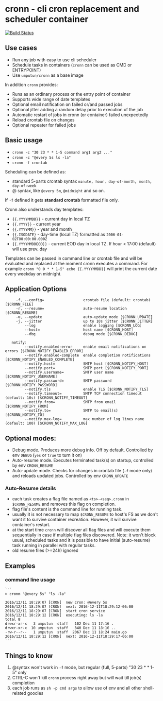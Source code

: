 # cronn - cli cron replacement and scheduler container

[![Build Status](https://github.com/umputun/cronn/workflows/build/badge.svg)](https://github.com/umputun/cronn/actions)


## Use cases

- Run any job with easy to use cli scheduler
- Schedule tasks in containers (`cronn` can be used as CMD or ENTRYPOINT)
- Use `umputun/cronn` as a base image

In addition `cronn` provides:

- Runs as an ordinary process or the entry point of container
- Supports wide range of date templates 
- Optional email notification on failed or/and passed jobs
- Optional jitter adding a random delay prior to execution of the job
- Automatic restart of jobs in cronn (or container) failed unexpectedly
- Reload crontab file on changes
- Optional repeater for failed jobs

## Basic usage
 
- `cronn -c "30 23 * * 1-5 command arg1 arg2 ..."`
- `cronn -c "@every 5s ls -la"`
- `cronn -f crontab`

Scheduling can be defined as:

- standard 5-parts crontab syntax `minute, hour, day-of-month, month, day-of-week`
- @ syntax, like `@every 5m`, `@midnight` and so on.

If `-f` defined it gets **standard crontab** formatted file only. 

Cronn also understands day templates:

- `{{.YYYYMMDD}}` - current day in local TZ
- `{{.YYYY}}` - current year
- `{{.YYYYMM}}` - year and month
- `{{.ISODATE}` - day-time (local TZ) formatted as `2006-01-02T00:00:00.000Z`
- `{{.YYYYMMDDEOD}}` - current EOD day in local TZ. If hour < 17:00 (default) will use prev. day

Templates can be passed in command line or crontab file and will be evaluated and replaced at the moment 
cronn executes a command. For example `cronn "0 0 * * 1-5" echo {{.YYYYMMDD}}` will print the current date every 
weekday on midnight. 

## Application Options

```
     -f, --config=                  crontab file (default: crontab) [$CRONN_FILE]
     -r, --resume=                  auto-resume location [$CRONN_RESUME]
     -u, --update                   auto-update mode [$CRONN_UPDATE]
     -j, --jitter                   up to 10s jitter [$CRONN_JITTER]
         --log                      enable logging [$CRONN_LOG]
         --host=                    host name [$CRONN_HOST]
         --dbg                      debug mode [$CRONN_DEBUG]
   
   notify:
         --notify.enabled-error     enable email notifications on errors [$CRONN_NOTIFY_ENABLED_ERROR]
         --notify.enabled-complete  enable completion notifications [$CRONN_NOTIFY_ENABLED_COMPLETE]
         --notify.host=             SMTP host [$CRONN_NOTIFY_HOST]
         --notify.port=             SMTP port [$CRONN_NOTIFY_PORT]
         --notify.username=         SMTP user name [$CRONN_NOTIFY_USERNAME]
         --notify.password=         SMTP password [$CRONN_NOTIFY_PASSWORD]
         --notify.tls               enable TLS [$CRONN_NOTIFY_TLS]
         --notify.timeout=          SMTP TCP connection timeout (default: 10s) [$CRONN_NOTIFY_TIMEOUT]
         --notify.from=             SMTP from email [$CRONN_NOTIFY_FROM]
         --notify.to=               SMTP to email(s) [$CRONN_NOTIFY_TO]
         --notify.max-log=          max number of log lines name (default: 100) [$CRONN_NOTIFY_MAX_LOG]
```
 
## Optional modes:

- Debug mode. Produces more debug info. Off by default. Controlled by env `DEBUG` (`yes` or `true` to turn it on)
- Auto-resume mode. Executes terminated task(s) on startup, controlled by env `CRONN_RESUME`
- Auto-update mode. Checks for changes in crontab file (`-f` mode only) and reloads updated jobs. Controlled by env `CRONN_UPDATE`

### Auto-Resume details

- each task creates a flag file named as `<ts>-<seq>.cronn` in `$CRONN_RESUME` and removes this flag on completion.
- flag file's content is the command line for running task.
- usually it is not necessary to map `$CRONN_RESUME` to host's FS as we don't want it to survive container recreation. 
However, it will survive container's restart.
- at the start time `cronn` will discover all flag files and will execute them sequentially in case if multiple flag files discovered. Note: it won't block usual, scheduled tasks and it is possible to have initial (auto-resume) task running in parallel with regular tasks.
- old resume files (>=24h) ignored 


## Examples

### command line usage

    ```
    > cronn "@every 5s" "ls -la"

    2016/12/11 18:29:07 [CRON]  new cron: @every 5s
    2016/12/11 18:29:07 [CRON]  next: 2016-12-11T18:29:12-06:00
    2016/12/11 18:29:07 [CRON]  start cron service
    2016/12/11 18:29:12 [CRON]  executing: ls -la
    total 8
    drwxr-xr-x   3 umputun  staff   102 Dec 11 17:16 .
    drwxr-xr-x  10 umputun  staff   340 Dec 11 18:10 ..
    -rw-r--r--   1 umputun  staff  2067 Dec 11 18:24 main.go
    2016/12/11 18:29:12 [CRON]  next: 2016-12-11T18:29:17-06:00
    ```

## Things to know

1. @syntax won't work in `-f` mode, but regular (full, 5-parts) "30 23 * * 1-5" only
2. CTRL-C won't kill `cronn` process right away but will wait till job(s) completion
3. each job runs as `sh -p cmd args` to allow use of env and all other shell-related goodies
